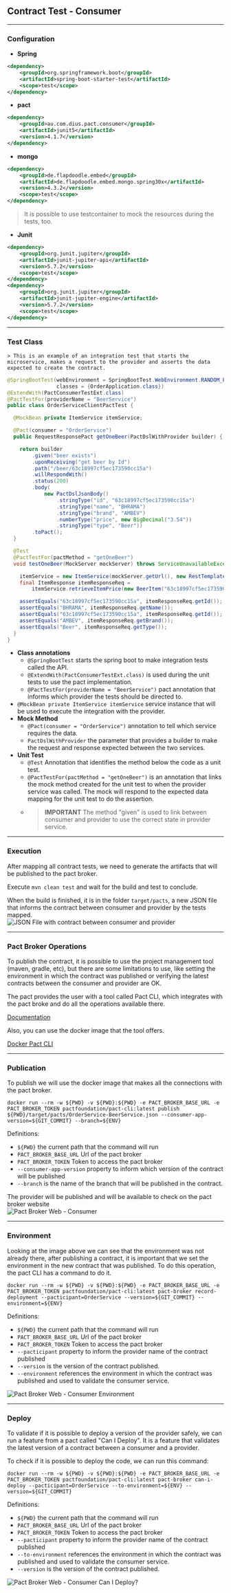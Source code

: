 ## Contract Test - Consumer

---

### **Configuration**

*   **Spring**

```xml
<dependency>
    <groupId>org.springframework.boot</groupId>
    <artifactId>spring-boot-starter-test</artifactId>
    <scope>test</scope>
</dependency>
```

*   **pact**

```xml
<dependency>
    <groupId>au.com.dius.pact.consumer</groupId>
    <artifactId>junit5</artifactId>
    <version>4.1.7</version>
</dependency>
```

*   **mongo**

```xml
<dependency>
    <groupId>de.flapdoodle.embed</groupId>
    <artifactId>de.flapdoodle.embed.mongo.spring30x</artifactId>
    <version>4.3.2</version>
    <scope>test</scope>
</dependency>
```

> It is possible to use testcontainer to mock the resources during the tests, too.

*   **Junit**

```xml
<dependency>
    <groupId>org.junit.jupiter</groupId>
    <artifactId>junit-jupiter-api</artifactId>
    <version>5.7.2</version>
    <scope>test</scope>
</dependency>
<dependency>
    <groupId>org.junit.jupiter</groupId>
    <artifactId>junit-jupiter-engine</artifactId>
    <version>5.7.2</version>
    <scope>test</scope>
</dependency>
```

---

### **Test Class**

    > This is an example of an integration test that starts the microservice, makes a request to the provider and asserts the data expected to create the contract.

```java
@SpringBootTest(webEnvironment = SpringBootTest.WebEnvironment.RANDOM_PORT,
                classes = {OrderApplication.class})
@ExtendWith(PactConsumerTestExt.class)
@PactTestFor(providerName = "BeerService")
public class OrderServiceClientPactTest {

  @MockBean private ItemService itemService;

  @Pact(consumer = "OrderService")
  public RequestResponsePact getOneBeer(PactDslWithProvider builder) {

    return builder
        .given("beer exists")
        .uponReceiving("get beer by Id")
        .path("/beer/63c18997cf5ec173590cc15a")
        .willRespondWith()
        .status(200)
        .body(
            new PactDslJsonBody()
                .stringType("id", "63c18997cf5ec173590cc15a")
                .stringType("name", "BHRAMA")
                .stringType("brand", "AMBEV")
                .numberType("price", new BigDecimal("3.54"))
                .stringType("type", "Beer"))
        .toPact();
  }

  @Test
  @PactTestFor(pactMethod = "getOneBeer")
  void testOneBeer(MockServer mockServer) throws ServiceUnavailableException {

    itemService = new ItemService(mockServer.getUrl(), new RestTemplate());
    final ItemResponse itemResponseReq =
        itemService.retrieveItemPrice(new BeerItem("63c18997cf5ec173590cc15a", 2));

    assertEquals("63c18997cf5ec173590cc15a", itemResponseReq.getId());
    assertEquals("BHRAMA", itemResponseReq.getName());
    assertEquals("63c18997cf5ec173590cc15a", itemResponseReq.getId());
    assertEquals("AMBEV", itemResponseReq.getBrand());
    assertEquals("Beer", itemResponseReq.getType());
  }
}
```

*   **Class annotations**
    *   `@SpringBootTest` starts the spring boot to make integration tests called the API.
    *   `@ExtendWith(PactConsumerTestExt.class)` is used during the unit tests to use the pact implementation.
    *   `@PactTestFor(providerName = "BeerService")` pact annotation that informs which provider the tests should be directed to.
*   `@MockBean private ItemService itemService` service instance that will be used to execute the integration with the provider.
*   **Mock Method**
    *   `@Pact(consumer = "OrderService")` annotation to tell which service requires the data.
    *   `PactDslWithProvider` the parameter that provides a builder to make the request and response expected between the two services.
*   **Unit Test**
    *   `@Test` Annotation that identifies the method below the code as a unit test.
    *   `@PactTestFor(pactMethod = "getOneBeer")` is an annotation that links the mock method created for the unit test to when the provider service was called. The mock will respond to the expected data mapping for the unit test to do the assertion.
    * > **IMPORTANT** The method "given" is used to link between consumer and provider to use the correct state in provider service. 

---

### **Execution**

After mapping all contract tests, we need to generate the artifacts that will be published to the pact broker.

Execute `mvn clean test` and wait for the build and test to conclude.

When the build is finished, it is in the folder `target/pacts`, a new JSON file that informs the contract between consumer and provider by the tests mapped.  
![JSON File with contract between consumer and provider](images/artifact_consumer.png)

---

### **Pact Broker Operations**

To publish the contract, it is possible to use the project management tool (maven, gradle, etc), but there are some limitations to use, like setting the environment in which the contract was published or verifying the latest contracts between the consumer and provider are OK.

The pact provides the user with a tool called Pact CLI, which integrates with the pact broke and do all the operations available there.

[Documentation](https://docs.pact.io/implementation_guides/cli)

Also, you can use the docker image that the tool offers.

[Docker Pact CLI](https://hub.docker.com/r/pactfoundation/pact-cli)

---

### **Publication**

To publish we will use the docker image that makes all the connections with the pact broker.

```plaintext
docker run --rm -w ${PWD} -v ${PWD}:${PWD} -e PACT_BROKER_BASE_URL -e PACT_BROKER_TOKEN pactfoundation/pact-cli:latest publish ${PWD}/target/pacts/OrderService-BeerService.json --consumer-app-version=${GIT_COMMIT} --branch=${ENV}
```

Definitions:

*   `${PWD}` the current path that the command will run
*   `PACT_BROKER_BASE_URL` Url of the pact broker
*   `PACT_BROKER_TOKEN` Token to access the pact broker
*   `--consumer-app-version` property to inform which version of the contract will be published
*   `--branch` is the name of the branch that will be published in the contract.

The provider will be published and will be available to check on the pact broker website  
![Pact Broker Web - Consumer](images/consumer_published.png)

---

### **Environment**

Looking at the image above we can see that the environment was not already there, after publishing a contract, it is important that we set the environment in the new contract that was published. To do this operation, the pact CLI has a command to do it.

```plaintext
docker run --rm -w ${PWD} -v ${PWD}:${PWD} -e PACT_BROKER_BASE_URL -e PACT_BROKER_TOKEN pactfoundation/pact-cli:latest pact-broker record-deployment --pacticipant=OrderService --version=${GIT_COMMIT} --environment=${ENV}
```

Definitions:

*   `${PWD}` the current path that the command will run
*   `PACT_BROKER_BASE_URL` Url of the pact broker
*   `PACT_BROKER_TOKEN` Token to access the pact broker
*   `--pacticipant` property to inform the provider name of the contract published
*   `--version` is the version of the contract published.
*   `--environment` references the environment in which the contract was published and used to validate the consumer service.

![Pact Broker Web - Consumer Environment](images/consumer_environment.png)

---

### **Deploy**

To validate if it is possible to deploy a version of the provider safely, we can run a feature from a pact called "Can I Deploy". It is a feature that validates the latest version of a contract between a consumer and a provider.

To check if it is possible to deploy the code, we can run this command:

```plaintext
docker run --rm -w ${PWD} -v ${PWD}:${PWD} -e PACT_BROKER_BASE_URL -e PACT_BROKER_TOKEN pactfoundation/pact-cli:latest pact-broker can-i-deploy --pacticipant=OrderService --to-environment=${ENV} --version=${GIT_COMMIT}
```

Definitions:

*   `${PWD}` the current path that the command will run
*   `PACT_BROKER_BASE_URL` Url of the pact broker
*   `PACT_BROKER_TOKEN` Token to access the pact broker
*   `--pacticipant` property to inform the provider name of the contract published
*   `--to-environment` references the environment in which the contract was published and used to validate the consumer service.
*   `--version` is the version of the contract published.

![Pact Broker Web - Consumer Can I Deploy?](images/consumer_can_i_deploy.png)